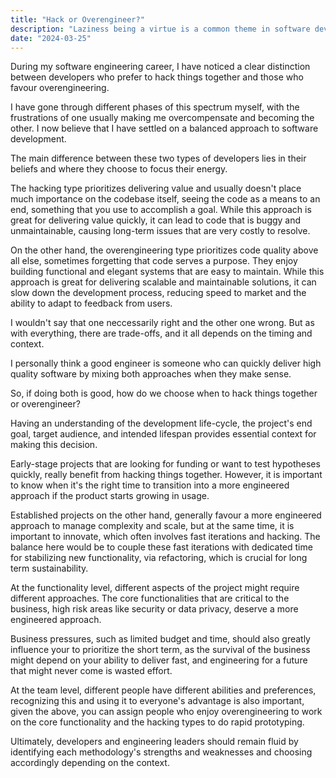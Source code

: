 ```yaml
---
title: "Hack or Overengineer?"
description: "Laziness being a virtue is a common theme in software development. I think it's misguided."
date: "2024-03-25"
---
```


During my software engineering career, I have noticed a clear distinction between developers who prefer to hack things together and those who favour overengineering.

I have gone through different phases of this spectrum myself, with the frustrations of one usually making me overcompensate and becoming the other. I now believe that I have settled on a balanced approach to software development.

The main difference between these two types of developers lies in their beliefs and where they choose to focus their energy.

The hacking type prioritizes delivering value and usually doesn't place much importance on the codebase itself, seeing the code as a means to an end, something that you use to accomplish a goal. While this approach is great for delivering value quickly, it can lead to code that is buggy and unmaintainable, causing long-term issues that are very costly to resolve.

On the other hand, the overengineering type prioritizes code quality above all else, sometimes forgetting that code serves a purpose. They enjoy building functional and elegant systems that are easy to maintain. While this approach is great for delivering scalable and maintainable solutions, it can slow down the development process, reducing speed to market and the ability to adapt to feedback from users.

I wouldn't say that one neccessarily right and the other one wrong. But as with everything, there are trade-offs, and it all depends on the timing and context.

I personally think a good engineer is someone who can quickly deliver high quality software by mixing both approaches when they make sense.

So, if doing both is good, how do we choose when to hack things together or overengineer?

Having an understanding of the development life-cycle, the project's end goal, target audience, and intended lifespan provides essential context for making this decision.

Early-stage projects that are looking for funding or want to test hypotheses quickly, really benefit from hacking things together. However, it is important to know when it's the right time to transition into a more engineered approach if the product starts growing in usage.

Established projects on the other hand, generally favour a more engineered approach to manage complexity and scale, but at the same time, it is important to innovate, which often involves fast iterations and hacking. The balance here would be to couple these fast iterations with dedicated time for stabilizing new functionality, via refactoring, which is crucial for long term sustainability.

At the functionality level, different aspects of the project might require different approaches. The core functionalities that are critical to the business, high risk areas like security or data privacy, deserve a more engineered approach.

Business pressures, such as limited budget and time, should also greatly influence your to prioritize the short term, as the survival of the business might depend on your ability to deliver fast, and engineering for a future that might never come is wasted effort.

At the team level, different people have different abilities and preferences, recognizing this and using it to everyone's advantage is also important, given the above, you can assign people who enjoy overengineering to work on the core functionality and the hacking types to do rapid prototyping.

Ultimately, developers and engineering leaders should remain fluid by identifying each methodology's strengths and weaknesses and choosing accordingly depending on the context.
